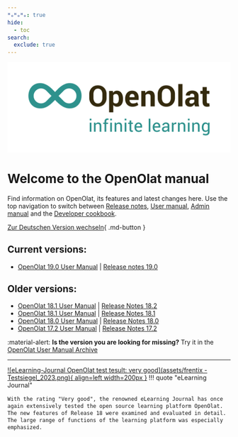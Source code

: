 ```yaml
---
ᴴₒᴴₒᴴₒ: true
hide:
  - toc
search:
  exclude: true
---
```

![Logo: OpenOlat – infinite learning](assets/OpenOlat_Logo_claim_RGB.png)

# Welcome to the OpenOlat manual

Find information on OpenOlat, its features and latest changes here. Use the top navigation to switch between
[Release notes](release_notes/), [User manual](manual_user/), [Admin manual](manual_admin/) and the [Developer cookbook](manual_dev/).

[Zur Deutschen Version wechseln](/de/){ .md-button }

## Current versions:

- [OpenOlat 19.0 User Manual](manual_user/general/) | [Release notes 19.0](release_notes/Release_notes_19.0.md)

## Older versions:

- [OpenOlat 18.1 User Manual](/archive_mkdocs/18.2/manual_user/general/) | [Release Notes 18.2](release_notes/Release_notes_18.2.md)
- [OpenOlat 18.1 User Manual](/archive_mkdocs/18.1/manual_user/general/) | [Release Notes 18.1](release_notes/Release_notes_18.1.md)
- [OpenOlat 18.0 User Manual](/archive_mkdocs/18.0/manual_user/general/) | [Release Notes 18.0](release_notes/Release_notes_18.0.md)
- [OpenOlat 17.2 User Manual](/archive_mkdocs/17.2/manual_user/general/) | [Release Notes 17.2](release_notes/Release_notes_17.2.md)

:material-alert: **Is the version you are looking for missing?** Try it in the [OpenOlat User Manual Archive](archive.md)

***

[![eLearning-Journal OpenOlat test tesult: very good](assets/frentix - Testsiegel_2023.png){ align=left width=200px }](assets/eLJ32023_TEST_Frentix.pdf)
!!! quote "eLearning Journal"
	
	With the rating "Very good", the renowned eLearning Journal has once again extensively tested the open source learning platform OpenOlat. The new features of Release 18 were examined and evaluated in detail. The large range of functions of the learning platform was especially emphasized.
